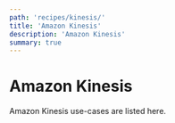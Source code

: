 ```yaml
---
path: 'recipes/kinesis/'
title: 'Amazon Kinesis'
description: 'Amazon Kinesis'
summary: true
---
```


# Amazon Kinesis

Amazon Kinesis use-cases are listed here.
